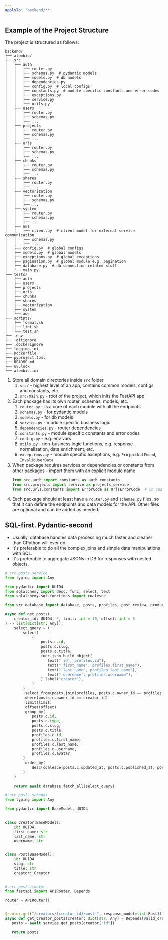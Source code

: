 ```yaml
---
applyTo: 'backend/**'
---
```

## Example of the Project Structure
The project is structured as follows:

```
backend/
├── alembic/
├── src
│   ├── auth
│   │   ├── router.py
│   │   ├── schemas.py  # pydantic models
│   │   ├── models.py  # db models
│   │   ├── dependencies.py
│   │   ├── config.py  # local configs
│   │   ├── constants.py  # module specific constants and error codes
│   │   ├── exceptions.py
│   │   ├── service.py
│   │   └── utils.py
│   ├── users
│   │   ├── router.py
│   │   ├── schemas.py
│   │   ├── ...
│   ├── projects
│   │   ├── router.py
│   │   ├── schemas.py
│   │   ├── ...
│   ├── urls
│   │   ├── router.py
│   │   ├── schemas.py
│   │   ├── ...
│   ├── chunks
│   │   ├── router.py
│   │   ├── schemas.py
│   │   ├── ...
│   ├── shares
│   │   ├── router.py
│   │   ├── ...
│   ├── vectorization
│   │   ├── router.py
│   │   ├── schemas.py
│   │   ├── ...
│   ├── system
│   │   ├── router.py
│   │   ├── schemas.py
│   │   ├── ...
│   ├── aws
│   │   ├── client.py  # client model for external service communication
│   │   ├── schemas.py
│   │   ├── ...
│   ├── config.py  # global configs
│   ├── models.py  # global models
│   ├── exceptions.py  # global exceptions
│   ├── pagination.py  # global module e.g. pagination
│   ├── database.py  # db connection related stuff
│   └── main.py
├── tests/
│   ├── auth
│   ├── users
│   ├── projects
│   ├── urls
│   ├── chunks
│   ├── shares
│   ├── vectorization
│   ├── system
│   └── aws
├── scripts/
│   ├── format.sh
│   ├── lint.sh
│   └── test.sh
├── .env
├── .gitignore
├── .dockerignore
├── logging.ini
├── Dockerfile
├── pyproject.toml
├── README.md
├── uv.lock
└── alembic.ini
```
1. Store all domain directories inside `src` folder
   1. `src/` - highest level of an app, contains common models, configs, and constants, etc.
   2. `src/main.py` - root of the project, which inits the FastAPI app
2. Each package has its own router, schemas, models, etc.
   1. `router.py` - is a core of each module with all the endpoints
   2. `schemas.py` - for pydantic models
   3. `models.py` - for db models
   4. `service.py` - module specific business logic  
   5. `dependencies.py` - router dependencies
   6. `constants.py` - module specific constants and error codes
   7. `config.py` - e.g. env vars
   8. `utils.py` - non-business logic functions, e.g. response normalization, data enrichment, etc.
   9. `exceptions.py` - module specific exceptions, e.g. `ProjectNotFound`, `InvalidUserData`
3. When package requires services or dependencies or constants from other packages - import them with an explicit module name
    ```python
    from src.auth import constants as auth_constants
    from src.projects import service as projects_service
    from src.urls.constants import ErrorCode as UrlsErrorCode  # in case we have Standard ErrorCode in constants module of each package
    ```
4. Each package should at least have a `router.py` and `schemas.py` files, so that it can define the endpoints and 
    data models for the API. Other files are optional and can be added as needed.

## SQL-first. Pydantic-second
- Usually, database handles data processing much faster and cleaner than CPython will ever do. 
- It's preferable to do all the complex joins and simple data manipulations with SQL.
- It's preferable to aggregate JSONs in DB for responses with nested objects.
```python
# src.posts.service
from typing import Any

from pydantic import UUID4
from sqlalchemy import desc, func, select, text
from sqlalchemy.sql.functions import coalesce

from src.database import database, posts, profiles, post_review, products

async def get_posts(
    creator_id: UUID4, *, limit: int = 10, offset: int = 0
) -> list[dict[str, Any]]: 
    select_query = (
        select(
            (
                posts.c.id,
                posts.c.slug,
                posts.c.title,
                func.json_build_object(
                   text("'id', profiles.id"),
                   text("'first_name', profiles.first_name"),
                   text("'last_name', profiles.last_name"),
                   text("'username', profiles.username"),
                ).label("creator"),
            )
        )
        .select_from(posts.join(profiles, posts.c.owner_id == profiles.c.id))
        .where(posts.c.owner_id == creator_id)
        .limit(limit)
        .offset(offset)
        .group_by(
            posts.c.id,
            posts.c.type,
            posts.c.slug,
            posts.c.title,
            profiles.c.id,
            profiles.c.first_name,
            profiles.c.last_name,
            profiles.c.username,
            profiles.c.avatar,
        )
        .order_by(
            desc(coalesce(posts.c.updated_at, posts.c.published_at, posts.c.created_at))
        )
    )
    
    return await database.fetch_all(select_query)

# src.posts.schemas
from typing import Any

from pydantic import BaseModel, UUID4

   
class Creator(BaseModel):
    id: UUID4
    first_name: str
    last_name: str
    username: str


class Post(BaseModel):
    id: UUID4
    slug: str
    title: str
    creator: Creator

    
# src.posts.router
from fastapi import APIRouter, Depends

router = APIRouter()


@router.get("/creators/{creator_id}/posts", response_model=list[Post])
async def get_creator_posts(creator: dict[str, Any] = Depends(valid_creator_id)):
   posts = await service.get_posts(creator["id"])

   return posts
```